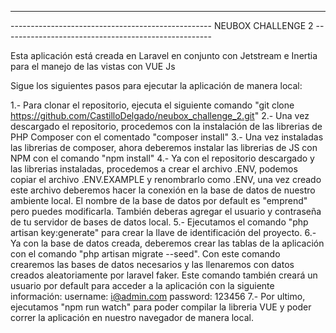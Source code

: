--------------------------------------------------------------------------------------------------------------------------
-------------------------------------------------- NEUBOX CHALLENGE 2 ----------------------------------------------------

Esta aplicación está creada en Laravel en conjunto con Jetstream e Inertia para el manejo de las vistas con VUE Js

Sigue los siguientes pasos para ejecutar la aplicación de manera local:

1.- Para clonar el repositorio, ejecuta el siguiente comando "git clone https://github.com/CastilloDelgado/neubox_challenge_2.git"
2.- Una vez descargado el repositorio, procedemos con la instalación de las librerias de PHP Composer con el comentado "composer install"
3.- Una vez instaladas las librerias de  composer, ahora deberemos instalar las librerias de JS con NPM con el comando "npm install"
4.- Ya con el repositorio descargado y las librerias instaladas, procedemos a crear el archivo .ENV, podemos copiar el archivo .ENV.EXAMPLE
    y renombrarlo como .ENV, una vez creado este archivo deberemos hacer la conexión en la base de datos de nuestro ambiente local.
    El nombre de la base de datos por default es "emprend" pero puedes modificarla. También deberas agregar el usuario y contraseña de tu
    servidor de bases de datos local.
5.- Ejecutamos el comando "php artisan key:generate" para crear la llave de identificación del proyecto.
6.- Ya con la base de datos creada, deberemos crear las tablas de la aplicación con el comando "php artisan migrate --seed". Con este
    comando crearemos las bases de datos necesarios y las llenaremos con datos creados aleatoriamente por laravel faker.
    Este comando también creará un usuario por default para acceder a la aplicación con la siguiente información:
    username: i@admin.com
    password: 123456
7.- Por ultimo, ejecutamos "npm run watch" para poder compilar la libreria VUE y poder correr la aplicación en nuestro navegador de manera
    local.
 
